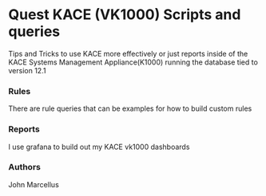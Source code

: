 # Quest KACE (VK1000) Scripts and queries
Tips and Tricks to use KACE more effectively or just reports inside of the KACE Systems Management Appliance(K1000) running the database tied to version 12.1

### Rules

There are rule queries that can be examples for how to build custom rules

### Reports

I use grafana to build out my KACE vk1000 dashboards

### Authors

John Marcellus
